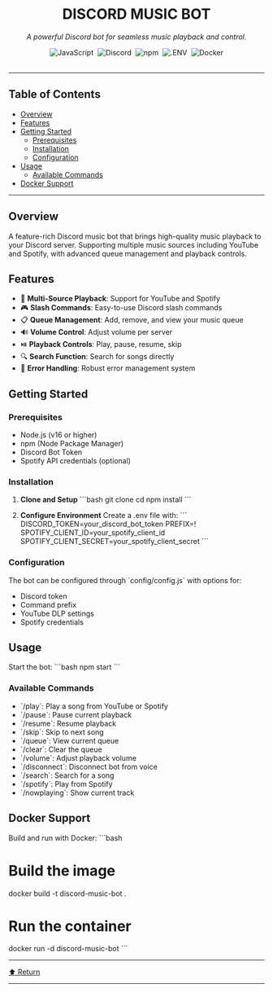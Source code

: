 <div id="" class="">

<div align="center" class="text-center">
<h1>DISCORD MUSIC BOT</h1>
<p><em>A powerful Discord bot for seamless music playback and control.</em></p>

<img alt="JavaScript" src="https://img.shields.io/badge/JavaScript-F7DF1E.svg?style=flat&logo=JavaScript&logoColor=black" class="inline-block mx-1" style="margin: 0px 2px;">
<img alt="Discord" src="https://img.shields.io/badge/Discord-5865F2.svg?style=flat&logo=Discord&logoColor=white" class="inline-block mx-1" style="margin: 0px 2px;">
<img alt="npm" src="https://img.shields.io/badge/npm-CB3837.svg?style=flat&logo=npm&logoColor=white" class="inline-block mx-1" style="margin: 0px 2px;">
<img alt=".ENV" src="https://img.shields.io/badge/.ENV-ECD53F.svg?style=flat&logo=dotenv&logoColor=black" class="inline-block mx-1" style="margin: 0px 2px;">
<img alt="Docker" src="https://img.shields.io/badge/Docker-2496ED.svg?style=flat&logo=Docker&logoColor=white" class="inline-block mx-1" style="margin: 0px 2px;">
</div>

<br>
<hr>

## Table of Contents
- [Overview](#overview)
- [Features](#features)
- [Getting Started](#getting-started)
  - [Prerequisites](#prerequisites)
  - [Installation](#installation)
  - [Configuration](#configuration)
- [Usage](#usage)
  - [Available Commands](#available-commands)
- [Docker Support](#docker-support)

<hr>

## Overview
A feature-rich Discord music bot that brings high-quality music playback to your Discord server. Supporting multiple music sources including YouTube and Spotify, with advanced queue management and playback controls.

## Features
- 🎵 **Multi-Source Playback**: Support for YouTube and Spotify
- 🎮 **Slash Commands**: Easy-to-use Discord slash commands
- 📋 **Queue Management**: Add, remove, and view your music queue
- 🔊 **Volume Control**: Adjust volume per server
- ⏯️ **Playback Controls**: Play, pause, resume, skip
- 🔍 **Search Function**: Search for songs directly
- 🎯 **Error Handling**: Robust error management system

## Getting Started

### Prerequisites
- Node.js (v16 or higher)
- npm (Node Package Manager)
- Discord Bot Token
- Spotify API credentials (optional)

### Installation

1. **Clone and Setup**
\`\`\`bash
git clone <your-repository-url>
cd <your-project-directory>
npm install
\`\`\`

2. **Configure Environment**
Create a .env file with:
\`\`\`
DISCORD_TOKEN=your_discord_bot_token
PREFIX=!
SPOTIFY_CLIENT_ID=your_spotify_client_id
SPOTIFY_CLIENT_SECRET=your_spotify_client_secret
\`\`\`

### Configuration
The bot can be configured through \`config/config.js\` with options for:
- Discord token
- Command prefix
- YouTube DLP settings
- Spotify credentials

## Usage

Start the bot:
\`\`\`bash
npm start
\`\`\`

### Available Commands
- \`/play\`: Play a song from YouTube or Spotify
- \`/pause\`: Pause current playback
- \`/resume\`: Resume playback
- \`/skip\`: Skip to next song
- \`/queue\`: View current queue
- \`/clear\`: Clear the queue
- \`/volume\`: Adjust playback volume
- \`/disconnect\`: Disconnect bot from voice
- \`/search\`: Search for a song
- \`/spotify\`: Play from Spotify
- \`/nowplaying\`: Show current track

## Docker Support

Build and run with Docker:
\`\`\`bash
# Build the image
docker build -t discord-music-bot .

# Run the container
docker run -d discord-music-bot
\`\`\`

<hr>
<div align="left" class=""><a href="#top">⬆ Return</a></div>
<hr>
</div>
